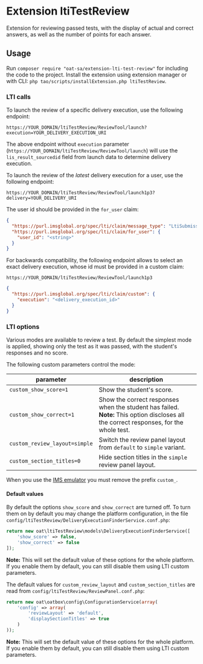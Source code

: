 # Extension ltiTestReview

Extension for reviewing passed tests, with the display of actual and correct answers, as well as the number of points for each answer.

## Usage

Run `composer require "oat-sa/extension-lti-test-review"` for including the code to the project. Install the extension using extension manager or with CLI: `php tao/scripts/installExtension.php ltiTestReview`.

### LTI calls

To launch the review of a specific delivery execution, use the following endpoint:

```
https://YOUR_DOMAIN/ltiTestReview/ReviewTool/launch?execution=YOUR_DELIVERY_EXECUTION_URI
```

The above endpoint without `execution` parameter (`https://YOUR_DOMAIN/ltiTestReview/ReviewTool/launch`) will use the `lis_result_sourcedid` field from launch data to determine delivery execution.

To launch the review of the *latest* delivery execution for a user, use the following endpoint:

```
https://YOUR_DOMAIN/ltiTestReview/ReviewTool/launch1p3?delivery=YOUR_DELIVERY_URI
```

The user id should be provided in the `for_user` claim:

```json
{
  "https://purl.imsglobal.org/spec/lti/claim/message_type": "LtiSubmissionReviewRequest",
  "https://purl.imsglobal.org/spec/lti/claim/for_user": {
    "user_id": "<string>"
  }
}
```

For backwards compatibility, the following endpoint allows to select an exact delivery execution, whose id must be provided in a custom claim:

```
https://YOUR_DOMAIN/ltiTestReview/ReviewTool/launch1p3
```

```json
{
  "https://purl.imsglobal.org/spec/lti/claim/custom": {
    "execution": "<delivery_execution_id>"
  }
}
```

### LTI options

Various modes are available to review a test. By default the simplest mode is applied, showing only the test as it was passed, with the student's responses and no score.

The following custom parameters control the mode:

| parameter               | description |
|-------------------------|-------------|
| `custom_show_score=1`   | Show the student's score. |
| `custom_show_correct=1` | Show the correct responses when the student has failed. **Note:** This option discloses all the correct responses, for the whole test. |
| `custom_review_layout=simple` | Switch the review panel layout from `default` to `simple` variant. |
| `custom_section_titles=0` | Hide section titles in the `simple` review panel layout. |

When you use the [IMS emulator](http://ltiapps.net/test/tc.php) you must remove the prefix `custom_`.

#### Default values

By default the options `show_score` and `show_correct` are turned off. To turn them on by default you may change the platform configuration, in the file `config/ltiTestReview/DeliveryExecutionFinderService.conf.php`:

```php
return new oat\ltiTestReview\models\DeliveryExecutionFinderService([
    'show_score' => false,
    'show_correct' => false
]);
```

**Note:** This will set the default value of these options for the whole platform. If you enable them by default, you can still disable them using LTI custom parameters.

The default values for `custom_review_layout` and `custom_section_titles` are read from `config/ltiTestReview/ReviewPanel.conf.php`:

```php
return new oat\oatbox\config\ConfigurationService(array(
    'config' => array(
        'reviewLayout' => 'default',
        'displaySectionTitles' => true
    )
));
```

**Note:** This will set the default value of these options for the whole platform. If you enable them by default, you can still disable them using LTI custom parameters.
